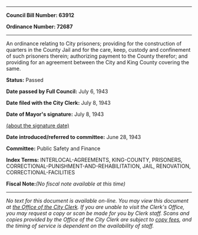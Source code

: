

********

**Council Bill Number: 63912**
   
**Ordinance Number: 72687**
********

 An ordinance relating to City prisoners; providing for the construction of quarters in the County Jail and for the care, keep, custody and confinement of such prisoners therein; authorizing payment to the County therefor; and providing for an agreement between the City and King County covering the same.

**Status:** Passed
   
**Date passed by Full Council:** July 6, 1943
   
**Date filed with the City Clerk:** July 8, 1943
   
**Date of Mayor's signature:** July 8, 1943
   
[(about the signature date)](/~public/approvaldate.htm)
   
   
   
**Date introduced/referred to committee:** June 28, 1943
   
**Committee:** Public Safety and Finance
   
   
**Index Terms:** INTERLOCAL-AGREEMENTS, KING-COUNTY, PRISONERS, CORRECTIONAL-PUNISHMENT-AND-REHABILITATION, JAIL, RENOVATION, CORRECTIONAL-FACILITIES

**Fiscal Note:**_(No fiscal note available at this time)_
********

_No text for this document is available on-line. You may view this document at [the Office of the City Clerk](http://www.seattle.gov/leg/clerk/contactUs.htm). If you are unable to visit the Clerk's Office, you may request a copy or scan be made for you by Clerk staff. Scans and copies provided by the Office of the City Clerk are subject to [copy fees](http://clerk.seattle.gov/~public/clerkfees.htm), and the timing of service is dependent on the availability of staff._

